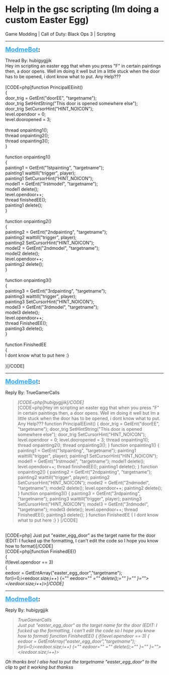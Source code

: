 # Help in the gsc scripting (Im doing a custom Easter Egg)
Game Modding | Call of Duty: Black Ops 3 | Scripting

---
<strong style="font-size: 1.4em;"><span style="text-decoration: underline;text-decoration-color: #34a7f9;"><span style="color:#34a7f9;">ModmeBot</span></span>:</strong>

<p>Thread By: hubigygjjik<br />Hey im scripting an easter egg that when you press &quot;F&quot; in certain paintings then, a door opens. Well im doing it well but Im a little stuck when the door has to be opened, i dont know what to put. Any Help???<br /> <br />[CODE=php]function PrincipalEEinit()<br />{<br />	door_trig = GetEnt(&quot;doorEE&quot;, &quot;targetname&quot;);<br />	door_trig SetHintString(&quot;This door is opened somewhere else&quot;);<br />	door_trig SetCursorHint(&quot;HINT_NOICON&quot;);<br />	level.opendoor = 0;<br />	level.dooropened = 3;<br /> <br />	thread onpainting1();	<br />	thread onpainting2();<br />	thread onpainting3();<br />}<br /><br />function onpainting1()	<br />{<br />	painting1 = GetEnt(&quot;1stpainting&quot;, &quot;targetname&quot;);<br />	painting1 waittill(&quot;trigger&quot;, player);<br />	painting1 SetCursorHint(&quot;HINT_NOICON&quot;);<br />	model1 = GetEnt(&quot;1rstmodel&quot;, &quot;targetname&quot;);<br />	model1 delete();<br />	level.opendoor++;<br />	thread finishedEE();<br />	painting1 delete();<br />}<br />	<br />function onpainting2()<br />{<br />	painting2 = GetEnt(&quot;2ndpainting&quot;, &quot;targetname&quot;);<br />	painting2 waittill(&quot;trigger&quot;, player);<br />	painting2 SetCursorHint(&quot;HINT_NOICON&quot;);<br />	model2 = GetEnt(&quot;2ndmodel&quot;, &quot;targetname&quot;);<br />	model2 delete();<br />	level.opendoor++;<br />	painting2 delete();<br />}<br /><br />function onpainting3()<br />{<br />	painting3 = GetEnt(&quot;3rdpainting&quot;, &quot;targetname&quot;);<br />	painting3 waittill(&quot;trigger&quot;, player);<br />	painting3 SetCursorHint(&quot;HINT_NOICON&quot;);<br />	model3 = GetEnt(&quot;3rdmodel&quot;, &quot;targetname&quot;);<br />	model3 delete();<br />	level.opendoor++;<br />	thread FinishedEE();<br />	painting3 delete();<br />}<br /><br />function FinishedEE<br />{<br />I dont know what to put here :}<br /><br />}[/CODE]</p>

---
<strong style="font-size: 1.4em;"><span style="text-decoration: underline;text-decoration-color: #34a7f9;"><span style="color:#34a7f9;">ModmeBot</span></span>:</strong>

<p>Reply By: TrueGamerCalls<br /><blockquote><em>[CODE=php]hubigygjjik[/CODE]</em><br />[CODE=php]Hey im scripting an easter egg that when you press &quot;F&quot; in certain paintings then, a door opens. Well im doing it well but Im a little stuck when the door has to be opened, i dont know what to put. Any Help???   function PrincipalEEinit() { door_trig = GetEnt(&quot;doorEE&quot;, &quot;targetname&quot;); door_trig SetHintString(&quot;This door is opened somewhere else&quot;); door_trig SetCursorHint(&quot;HINT_NOICON&quot;); level.opendoor = 0; level.dooropened = 3; thread onpainting1(); thread onpainting2(); thread onpainting3(); } function onpainting1() { painting1 = GetEnt(&quot;1stpainting&quot;, &quot;targetname&quot;); painting1 waittill(&quot;trigger&quot;, player); painting1 SetCursorHint(&quot;HINT_NOICON&quot;); model1 = GetEnt(&quot;1rstmodel&quot;, &quot;targetname&quot;); model1 delete(); level.opendoor++; thread finishedEE(); painting1 delete(); } function onpainting2() { painting2 = GetEnt(&quot;2ndpainting&quot;, &quot;targetname&quot;); painting2 waittill(&quot;trigger&quot;, player); painting2 SetCursorHint(&quot;HINT_NOICON&quot;); model2 = GetEnt(&quot;2ndmodel&quot;, &quot;targetname&quot;); model2 delete(); level.opendoor++; painting2 delete(); } function onpainting3() { painting3 = GetEnt(&quot;3rdpainting&quot;, &quot;targetname&quot;); painting3 waittill(&quot;trigger&quot;, player); painting3 SetCursorHint(&quot;HINT_NOICON&quot;); model3 = GetEnt(&quot;3rdmodel&quot;, &quot;targetname&quot;); model3 delete(); level.opendoor++; thread FinishedEE(); painting3 delete(); } function FinishedEE { I dont know what to put here :} }  [/CODE]</blockquote><br />[CODE=php] Just put &quot;easter_egg_door&quot; as the target name for the door (EDIT: I fucked up the formatting, I can&#39;t edit the code so I hope you know how to format)[/CODE]<br />[CODE=php]function FinishedEE()<br />{ <br />  if(level.opendoor == 3)	<br />  {<br />     eedoor = GetEntArray(&quot;easter_egg_door&quot;,&quot;targetname&quot;);<br />     for(i=0;i&lt;eedoor.size;i++) {=&quot;&quot; eedoor=&quot;&quot; <em>=&quot;&quot; delete();=&quot;&quot; }=&quot;&quot; }=&quot;&quot;&gt;&lt;/eedoor.size;i++)&gt;[/CODE]</em></p>

---
<strong style="font-size: 1.4em;"><span style="text-decoration: underline;text-decoration-color: #34a7f9;"><span style="color:#34a7f9;">ModmeBot</span></span>:</strong>

<p>Reply By: hubigygjjik<br /><blockquote><em>TrueGamerCalls</em><br /><em>Just put &quot;easter_egg_door&quot; as the target name for the door (EDIT: I fucked up the formatting, I can&#39;t edit the code so I hope you know how to format) function FinishedEE() { if(level.opendoor == 3) { eedoor = GetEntArray(&quot;easter_egg_door&quot;,&quot;targetname&quot;); for(i=0;i&lt;eedoor.size;i++) {=&quot;&quot; eedoor=&quot;&quot; <em>=&quot;&quot; delete();=&quot;&quot; }=&quot;&quot; }=&quot;&quot;&gt;&lt;/eedoor.size;i++)&gt;</em><br /></em></blockquote><em>Oh thanks bro! I also had to put the targetname &quot;easter_egg_door&quot; to the clip to get it working but thankss</em></p>
